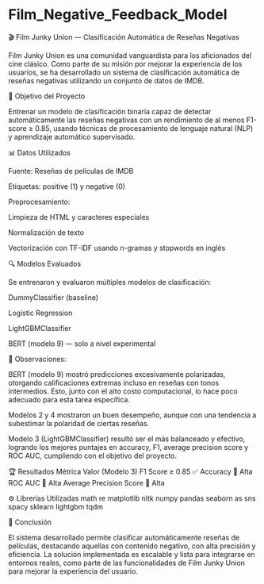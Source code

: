 # Film_Negative_Feedback_Model

🎬 Film Junky Union — Clasificación Automática de Reseñas Negativas

Film Junky Union es una comunidad vanguardista para los aficionados del cine clásico. Como parte de su misión por mejorar la experiencia de los usuarios, se ha desarrollado un sistema de clasificación automática de reseñas negativas utilizando un conjunto de datos de IMDB.

🧠 Objetivo del Proyecto

Entrenar un modelo de clasificación binaria capaz de detectar automáticamente las reseñas negativas con un rendimiento de al menos F1-score ≥ 0.85, usando técnicas de procesamiento de lenguaje natural (NLP) y aprendizaje automático supervisado.

📊 Datos Utilizados

Fuente: Reseñas de películas de IMDB

Etiquetas: positive (1) y negative (0)

Preprocesamiento:

Limpieza de HTML y caracteres especiales

Normalización de texto

Vectorización con TF-IDF usando n-gramas y stopwords en inglés

🔍 Modelos Evaluados

Se entrenaron y evaluaron múltiples modelos de clasificación:

DummyClassifier (baseline)

Logistic Regression

LightGBMClassifier

BERT (modelo 9) — solo a nivel experimental

📌 Observaciones:

BERT (modelo 9) mostró predicciones excesivamente polarizadas, otorgando calificaciones extremas incluso en reseñas con tonos intermedios. Esto, junto con el alto costo computacional, lo hace poco adecuado para esta tarea específica.

Modelos 2 y 4 mostraron un buen desempeño, aunque con una tendencia a subestimar la polaridad de ciertas reseñas.

Modelo 3 (LightGBMClassifier) resultó ser el más balanceado y efectivo, logrando los mejores puntajes en accuracy, F1, average precision score y ROC AUC, cumpliendo con el objetivo del proyecto.

🏆 Resultados
Métrica	Valor (Modelo 3)
F1 Score	≥ 0.85 ✅
Accuracy	🔼 Alta
ROC AUC	🔼 Alta
Average Precision Score	🔼 Alta

⚙️ Librerías Utilizadas
math
re
matplotlib
nltk
numpy 
pandas 
seaborn as sns
spacy
sklearn
lightgbm
tqdm

🚀 Conclusión

El sistema desarrollado permite clasificar automáticamente reseñas de películas, destacando aquellas con contenido negativo, con alta precisión y eficiencia. La solución implementada es escalable y lista para integrarse en entornos reales, como parte de las funcionalidades de Film Junky Union para mejorar la experiencia del usuario.
